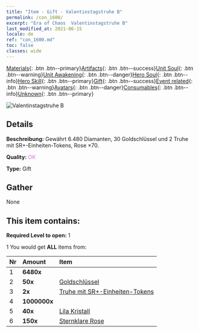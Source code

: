 ```yaml
---
title: "Item - Gift - Valentinstagstruhe B"
permalink: /con_1600/
excerpt: "Era of Chaos  Valentinstagstruhe B"
last_modified_at: 2021-06-15
locale: de
ref: "con_1600.md"
toc: false
classes: wide
---
```

 [Materials](/ItemsDE/){: .btn .btn--primary}[Artifacts](/ItemsDE/Artifacts/){: .btn .btn--success}[Unit Soul](/ItemsDE/UnitSoul/){: .btn .btn--warning}[Unit Awakening](/ItemsDE/UnitAwakening/){: .btn .btn--danger}[Hero Soul](/ItemsDE/HeroSoul/){: .btn .btn--info}[Hero Skill](/ItemsDE/HeroSkill/){: .btn .btn--primary}[Gift](/ItemsDE/Gift/){: .btn .btn--success}[Event related](/ItemsDE/Events/){: .btn .btn--warning}[Avatars](/ItemsDE/Avatars/){: .btn .btn--danger}[Consumables](/ItemsDE/Consumables/){: .btn .btn--info}[Unknown](/ItemsDE/Unknown/){: .btn .btn--primary}

 ![Valentinstagstruhe B](/images/t/i_907207.png)

## Details
 **Beschreibung:** Gewährt 6.480 Diamanten, 30 Goldschlüssel und 2 Truhe mit SR+-Einheiten-Tokens, Rose ×70.

 **Quality:** <span style="color: #DA70D6">OK</span>

 **Type:** Gift

## Gather

  None

## This item contains:

 **Required Level to open:** 1

 1 You would get **ALL** items  from:

  | Nr | Amount |     Item    |
  |:---|:-------|:------------|
  | 1 |  **6480x** | <i class="fas fa-gem"/> |  | 
  | 2 |  **50x** | [Goldschlüssel](/ItemsDE/con_783/) |  | 
  | 3 |  **2x** | [Truhe mit SR+-Einheiten-Tokens](/ItemsDE/con_1598/) |  | 
  | 4 |  **1000000x** | <i class="fas fa-coins"/> |  | 
  | 5 |  **40x** | [Lila Kristall](/ItemsDE/con_720/) |  | 
  | 6 |  **150x** | [Sternklare Rose](/ItemsDE/con_812/) |  | 
